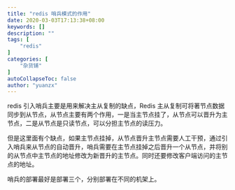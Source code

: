 ```yaml
---
title: "redis 哨兵模式的作用"
date: 2020-03-03T17:13:38+08:00
keywords: []
description: ""
tags: [
    "redis"
]
categories: [
    "杂货铺"
]
autoCollapseToc: false
author: "yuanzx"
---
```


redis 引入哨兵主要是用来解决主从复制的缺点，Redis 主从复制可将著节点数据同步到从节点，从节点主要有两个作用，一是当主节点挂了，从节点可以晋升为主节点，二是从节点是只读节点，可以分担主节点的读压力。

但是这里面有个缺点，如果主节点挂掉，从节点晋升主节点需要人工干预，通过引入哨兵来从节点的自动晋升，哨兵需要在主节点挂掉之后晋升一个从节点，并将别的从节点中主节点的地址修改为新晋升的主节点。同时还要修改客户端访问的主节点的地址。

哨兵的部署最好是部署三个，分别部署在不同的机架上。